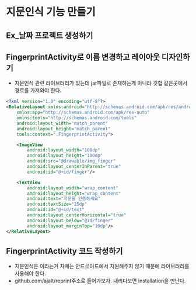 # 지문인식 기능 만들기

## Ex_날짜 프로젝트 생성하기

## FingerprintActivity로 이름 변경하고 레이아웃 디자인하기
- 지문인식 관련 라이브러리가 있는데 jar파일로 존재하는게 아니라 깃헙 같은곳에서 경로를 가져와야 한다.

```xml
<?xml version="1.0" encoding="utf-8"?>
<RelativeLayout xmlns:android="http://schemas.android.com/apk/res/android"
    xmlns:app="http://schemas.android.com/apk/res-auto"
    xmlns:tools="http://schemas.android.com/tools"
    android:layout_width="match_parent"
    android:layout_height="match_parent"
    tools:context=".FingerprintActivity">

    <ImageView
        android:layout_width="100dp"
        android:layout_height="100dp"
        android:src="@drawable/img_finger"
        android:layout_centerInParent="true"
        android:id="@+id/finger"/>

    <TextView
        android:layout_width="wrap_content"
        android:layout_height="wrap_content"
        android:text="지문을 인증하세요"
        android:textSize="25dp"
        android:id="@+id/text"
        android:layout_centerHorizontal="true"
        android:layout_below="@id/finger"
        android:layout_marginTop="10dp"/>
</RelativeLayout>
```

## FingerprintActivity 코드 작성하기
- 지문인식은 이라는거 자체는 안드로이드에서 지원해주지 않기 때문에 라이브러리를 사용해야 한다.
- github.com/ajalt/reprint주소로 들어가보자. 내리다보면 installation을 만난다.


















